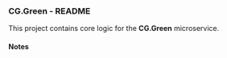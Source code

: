 
### CG.Green - README

This project contains core logic for the **CG.Green** microservice.

#### Notes






